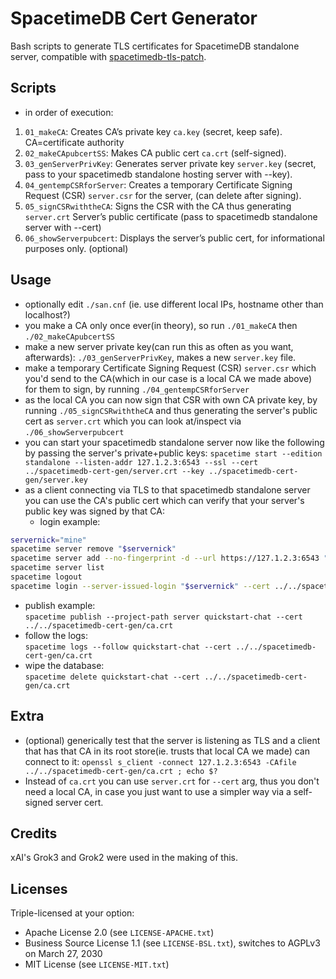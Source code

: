 # SpacetimeDB Cert Generator

Bash scripts to generate TLS certificates for SpacetimeDB standalone server, compatible with [spacetimedb-tls-patch](https://github.com/dare3path/spacetimedb-tls-patch).


## Scripts
- in order of execution:
1. `01_makeCA`: Creates CA’s private key `ca.key` (secret, keep safe). CA=certificate authority
2. `02_makeCApubcertSS`: Makes CA public cert `ca.crt` (self-signed).
3. `03_genServerPrivKey`: Generates server private key `server.key` (secret, pass to your spacetimedb standalone hosting server with --key).
4. `04_gentempCSRforServer`: Creates a temporary Certificate Signing Request (CSR) `server.csr` for the server, (can delete after signing).
5. `05_signCSRwiththeCA`: Signs the CSR with the CA thus generating `server.crt` Server’s public certificate (pass to spacetimedb standalone server with --cert)
6. `06_showServerpubcert`: Displays the server’s public cert, for informational purposes only. (optional)

## Usage
- optionally edit `./san.cnf` (ie. use different local IPs, hostname other than localhost?)
- you make a CA only once ever(in theory), so run `./01_makeCA` then `./02_makeCApubcertSS`
- make a new server private key(can run this as often as you want, afterwards): `./03_genServerPrivKey`, makes a new `server.key` file.
- make a temporary Certificate Signing Request (CSR) `server.csr` which you'd send to the CA(which in our case is a local CA we made above) for them to sign, by running `./04_gentempCSRforServer`
- as the local CA you can now sign that CSR with own CA private key, by running `./05_signCSRwiththeCA` and thus generating the server's public cert as `server.crt` which you can look at/inspect via `./06_showServerpubcert`
- you can start your spacetimedb standalone server now like the following by passing the server's private+public keys: `spacetime start --edition standalone --listen-addr 127.1.2.3:6543 --ssl --cert ../spacetimedb-cert-gen/server.crt --key ../spacetimedb-cert-gen/server.key`
- as a client connecting via TLS to that spacetimedb standalone server you can use the CA's public cert which can verify that your server's public key was signed by that CA:
  - login example:
```bash
servernick="mine"
spacetime server remove "$servernick"
spacetime server add --no-fingerprint -d --url https://127.1.2.3:6543 "$servernick"
spacetime server list
spacetime logout
spacetime login --server-issued-login "$servernick" --cert ../../spacetimedb-cert-gen/ca.crt
```
  - publish example:  
  `spacetime publish --project-path server quickstart-chat --cert ../../spacetimedb-cert-gen/ca.crt`
  - follow the logs:  
`spacetime logs --follow quickstart-chat --cert ../../spacetimedb-cert-gen/ca.crt`
  - wipe the database:  
    `spacetime delete quickstart-chat --cert ../../spacetimedb-cert-gen/ca.crt`

## Extra
- (optional) generically test that the server is listening as TLS and a client that has that CA in its root store(ie. trusts that local CA we made) can connect to it: `openssl s_client -connect 127.1.2.3:6543 -CAfile ../../spacetimedb-cert-gen/ca.crt ; echo $?`
- Instead of `ca.crt` you can use `server.crt` for `--cert` arg, thus you don't need a local CA, in case you just want to use a simpler way via a self-signed server cert.

## Credits
xAI's Grok3 and Grok2 were used in the making of this.

## Licenses
Triple-licensed at your option:
- Apache License 2.0 (see `LICENSE-APACHE.txt`)
- Business Source License 1.1 (see `LICENSE-BSL.txt`), switches to AGPLv3 on March 27, 2030
- MIT License (see `LICENSE-MIT.txt`)
